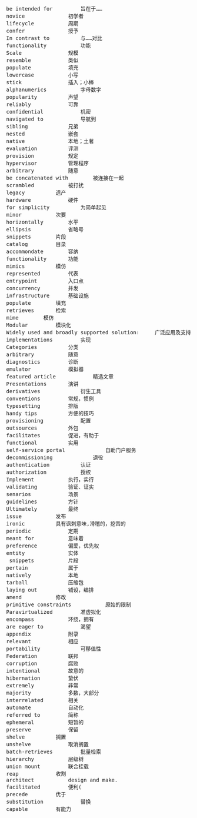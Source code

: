 <pre>
be intended for			旨在于……
novice				初学者
lifecycle			周期
confer				授予
In contrast to			与……对比
functionality			功能
Scale				规模
resemble			类似
populate			填充
lowercase			小写
stick				插入；小棒
alphanumerics			字母数字
popularity			声望
reliably			可靠
confidential			机密
navigated to			导航到
sibling				兄弟
nested				嵌套
native				本地；土著
evaluation			评测
provision			规定
hypervisor			管理程序
arbitrary			随意
be concatenated with		被连接在一起
scrambled			被打扰
legacy			遗产
hardware			硬件
for simplicity			为简单起见
minor			次要
horizontally		水平
ellipsis			省略号
snippets		片段
catalog			目录
accommondate		容纳
functionality		功能
mimics			模仿
represented			代表
entrypoint			入口点
concurrency			并发
infrastructure		基础设施
populate		填充
retrieves		检索
mime		模仿
Modular			模块化
Widely used and broadly supported solution:		广泛应用及支持
implementations			实现
Categories			分类
arbitrary			随意
diagnostics			诊断
emulator			模拟器
featured article			精选文章
Presentations		演讲
derivatives 			衍生工具
conventions			常规，惯例
typesetting 		排版
handy tips			方便的技巧 
provisioning			配置
outsources			外包
facilitates			促进，有助于
functional			实用
self-service portal 			自助门户服务
decommissioning 			退役
authentication			认证
authorization			授权
Implement			执行，实行
validating			验证、证实
senarios			场景
guidelines			方针
Ultimately			最终
issue			发布
ironic			具有讽刺意味,滑稽的，挖苦的
periodic			定期
meant for 			意味着
preference			偏爱，优先权
entity				实体
 snippets 			片段
pertain				属于
natively			本地
tarball				压缩包
laying out			铺设，编排
amend			修改
primitive constraints			原始的限制
Paravirtualized			准虚拟化
encompass			环绕，拥有
are eager to			渴望
appendix			附录
relevant			相应
portability				可移值性
Federation			联邦
corruption			腐败
intentional			故意的
hibernation			蛰伏
extremely			非常
majority			多数，大部分
interrelated		相关
automate			自动化
referred to			简称
ephemeral			短暂的
preserve			保留
shelve			搁置
unshelve			取消搁置
batch-retrieves			批量检索
hierarchy			层级树
union mount			联合挂载
reap			收割
architect			design and make.
facilitated			便利(
precede			优于
substitution			替换
capable			有能力

</pre>



